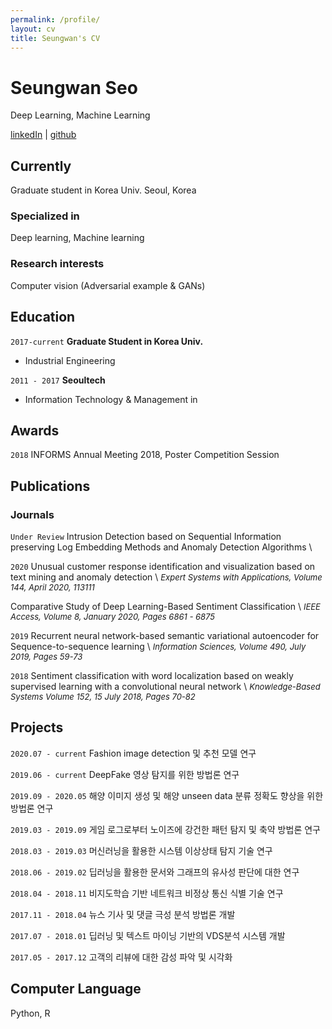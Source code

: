 ```yaml
---
permalink: /profile/
layout: cv
title: Seungwan's CV
---
```



# Seungwan Seo
Deep Learning, Machine Learning

<div id="webaddress">
<a href="https://www.linkedin.com/in/lepoeme/">linkedIn</a>
| <a href="https://www.github.com/lepoeme20">github</a>
</div>


## Currently

Graduate student in Korea Univ. Seoul, Korea

### Specialized in

Deep learning, Machine learning


### Research interests

Computer vision (Adversarial example & GANs)


## Education

`2017-current`
__Graduate Student in Korea Univ.__
- Industrial Engineering

`2011 - 2017`
__Seoultech__

- Information Technology & Management in 


## Awards

`2018`
INFORMS Annual Meeting 2018, Poster Competition Session


## Publications

### Journals
`Under Review`
Intrusion Detection based on Sequential Information preserving Log Embedding Methods and Anomaly Detection Algorithms \\

`2020`
Unusual customer response identification and visualization based on text mining and anomaly detection \\
*<font size="2">Expert Systems with Applications, Volume 144, April 2020, 113111</font>*

Comparative Study of Deep Learning-Based Sentiment Classification \\
*<font size="2">IEEE Access, Volume 8, January 2020, Pages 6861 - 6875</font>*

`2019`
Recurrent neural network-based semantic variational autoencoder for Sequence-to-sequence learning \\
*<font size="2">Information Sciences, Volume 490, July 2019, Pages 59-73</font>*

`2018`
Sentiment classification with word localization based on weakly supervised learning with a convolutional neural network \\
*<font size="2">Knowledge-Based Systems Volume 152, 15 July 2018, Pages 70-82</font>*

## Projects
`2020.07 - current`
Fashion image detection 및 추천 모델 연구

`2019.06 - current`
DeepFake 영상 탐지를 위한 방법론 연구

`2019.09 - 2020.05`
해양 이미지 생성 및 해양 unseen data 분류 정확도 향상을 위한 방법론 연구

`2019.03 - 2019.09`
게임 로그로부터 노이즈에 강건한 패턴 탐지 및 축약 방법론 연구

`2018.03 - 2019.03`
머신러닝을 활용한 시스템 이상상태 탐지 기술 연구

`2018.06 - 2019.02`
딥러닝을 활용한 문서와 그래프의 유사성 판단에 대한 연구

`2018.04 - 2018.11`
비지도학습 기반 네트워크 비정상 통신 식별 기술 연구

`2017.11 - 2018.04`
뉴스 기사 및 댓글 극성 분석 방법론 개발

`2017.07 - 2018.01`
딥러닝 및 텍스트 마이닝 기반의 VDS분석 시스템 개발

`2017.05 - 2017.12`
고객의 리뷰에 대한 감성 파악 및 시각화


## Computer Language
Python, R




<!-- ### Footer

Last updated: May 2013 -->


